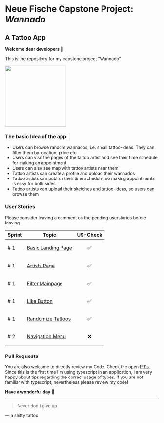 # Neue Fische Capstone Project: ***Wannado***

## A Tattoo App

**Welcome dear developers 👾** 

This is the repository for my capstone project "Wannado"

<img src=https://user-images.githubusercontent.com/115539625/207014840-a93ede10-dd86-4268-9afd-15ad24b5bb92.JPG width="200">


### The basic Idea of the app:
- Users can browse random wannados, i.e. small tattoo-ideas. They can filter them by location, price etc.
- Users can visit the pages of the tattoo artist and see their time schedule for making an appointment
- Users can also see map with tattoo artists near them
- Tattoo artists can create a profile and upload their wannados
- Tattoo artists can publish their time schedule, so making appointments is easy for both sides
- Tattoo artists can upload their sketches and tattoo-ideas, so users can browse them

### User Stories
Please consider leaving a comment on the pending userstories before leaving. 

| Sprint  | Topic | US-Check 
| ------------- | ------------- | -------------
| # 1 | [Basic Landing Page](https://github.com/onebarloop/wannado/issues/1)  | <p align="center">✅<p>
| # 1 | [Artists Page](https://github.com/onebarloop/wannado/issues/2)  | <p align="center">✅<p>
| # 1 | [Filter Mainpage](https://github.com/onebarloop/wannado/issues/3)  | <p align="center">✅<p>
| # 1 | [Like Button](https://github.com/onebarloop/wannado/issues/4) | <p align="center">✅<p>
| # 1 | [Randomize Tattoos](https://github.com/onebarloop/wannado/issues/5) | <p align="center">✅<p>
| # 2 | [Navigation Menu](https://github.com/onebarloop/wannado/issues/6) | <p align="center">❌<p>

### Pull Requests
You are also welcome to directly review my Code. Check the open [PR's](https://github.com/onebarloop/wannado/pulls). Since this is the first time I'm using typescript in an application, I am very happy about tips regarding the correct usage of types. If you are not familiar with typescript, nevertheless please review my code!


**Have a wonderful day** 🦄

---
> Never don't give up

— a shitty tattoo

